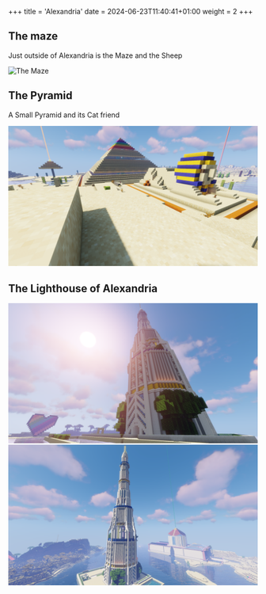 +++
title = 'Alexandria'
date = 2024-06-23T11:40:41+01:00
weight = 2
+++

## The maze  

Just outside of Alexandria is the Maze and the Sheep  

![The Maze](../../Minecraft/mcshots/maze.png)  

## The Pyramid  

A Small Pyramid and its Cat friend  

![pyramid](../../Minecraft/mcshots/pyri.png)  

## The Lighthouse of Alexandria  

![Lighthouse](../../Minecraft/mcshots/lh1.png)
![Lighthouse](../../Minecraft/mcshots/lh2.png)